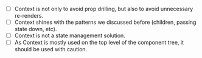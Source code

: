 - [ ] Context is not only to avoid prop drilling, but also to avoid unnecessary re-renders.
- [ ] Context shines with the patterns we discussed before (children, passing state down, etc).
- [ ] Context is not a state management solution.
- [ ] As Context is mostly used on the top level of the component tree, it should be used with caution.
